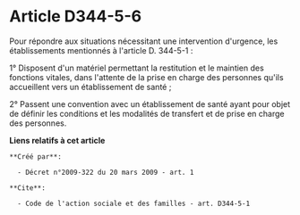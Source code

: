 # Article D344-5-6

Pour répondre aux situations nécessitant une intervention d'urgence, les établissements mentionnés à l'article D. 344-5-1 : 

1° Disposent d'un matériel permettant la restitution et le maintien des fonctions vitales, dans l'attente de la prise en
charge des personnes qu'ils accueillent vers un établissement de santé ; 

2° Passent une convention avec un établissement de santé ayant pour objet de définir les conditions et les modalités de
transfert et de prise en charge des personnes.

**Liens relatifs à cet article**

	**Créé par**:

	  - Décret n°2009-322 du 20 mars 2009 - art. 1

	**Cite**:

	  - Code de l'action sociale et des familles - art. D344-5-1
